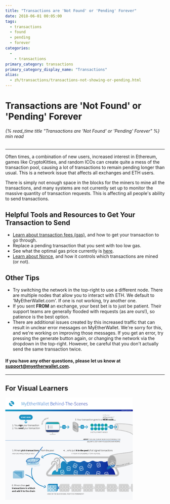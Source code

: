 ```yaml
---
title: "Transactions are 'Not Found' or 'Pending' Forever"
date: 2018-06-01 00:05:00
tags:
  - transactions
  - found
  - pending
  - forever
categories:
  - 
    - transactions
primary_category: transactions
primary_category_display_name: "Transactions"
alias:
  - zh/transactions/transactions-not-showing-or-pending.html
---
```


# **Transactions are 'Not Found' or 'Pending' Forever**

###### {% read_time title "Transactions are 'Not Found' or 'Pending' Forever" %} min read

* * *

Often times, a combination of new users, increased interest in Ethereum, games like CryptoKitties, and random ICOs can create quite a mess of the transaction pool, causing a lot of transactions to remain pending longer than usual. This is a network issue that affects all exchanges and ETH users.

There is simply not enough space in the blocks for the miners to mine all the transactions, and many systems are not currently set up to monitor the massive quantity of transaction requests. This is affecting all people's ability to send transactions.

## **Helpful Tools and Resources to Get Your Transaction to Send**

-   [Learn about transaction fees (gas)](/@@@@@@/transactions/what-is-gas/), and how to get your transaction to go through.
-   Replace a pending transaction that you sent with too low gas.
-   See what the optimal gas price currently is [here](https://ethgasstation.info/).
-   [Learn about Nonce](/@@@@@@/transactions/what-is-nonce/), and how it controls which transactions are mined (or not).

## **Other Tips**

-   Try switching the network in the top-right to use a different node. There are multiple nodes that allow you to interact with ETH. We default to 'MyEtherWallet.com'. If one is not working, try another one.
-   If you sent **FROM** an exchange, your best bet is to just be patient. Their support teams are generally flooded with requests (as are ours!), so patience is the best option.
-   There are additional issues created by this increased traffic that can result in unclear error messages on MyEtherWallet. We're sorry for this, and we're working on improving those messages. If you get an error, try pressing the generate button again, or changing the network via the dropdown in the top-right. However, be careful that you don't actually send the same transaction twice.

#### **If you have any other questions, please let us know at [support@myetherwallet.com](mailto:support@myetherwallet.com).**

* * *

## **For Visual Learners**

<img src="/images/posts/transactions/tx_pool_infographic.png" width="80%" />
